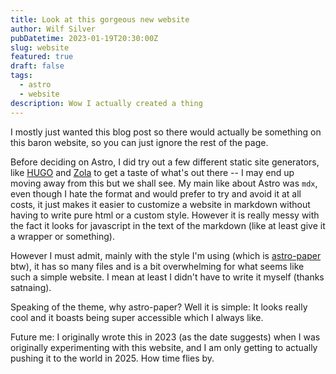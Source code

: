 ```yaml
---
title: Look at this gorgeous new website
author: Wilf Silver
pubDatetime: 2023-01-19T20:30:00Z
slug: website
featured: true
draft: false
tags:
  - astro
  - website
description: Wow I actually created a thing
---
```


I mostly just wanted this blog post so there would actually be something on
this baron website, so you can just ignore the rest of the page.

Before deciding on Astro, I did try out a few different static site generators,
like [HUGO](https://gohugo.io/) and [Zola](https://www.getzola.org/) to get a
taste of what's out there -- I may end up moving away from this but we shall
see. My main like about Astro was `mdx`, even though I hate the format and
would prefer to try and avoid it at all costs, it just makes it easier to
customize a website in markdown without having to write pure html or a custom
style. However it is really messy with the fact it looks for javascript in the
text of the markdown (like at least give it a wrapper or something).

However I must admit, mainly with the style I'm using (which is
[astro-paper](https://github.com/satnaing/astro-paper) btw), it has so many
files and is a bit overwhelming for what seems like such a simple website. I
mean at least I didn't have to write it myself (thanks satnaing).

Speaking of the theme, why astro-paper? Well it is simple: It looks really cool
and it boasts being super accessible which I always like.

Future me: I originally wrote this in 2023 (as the date suggests) when I
was originally experimenting with this website, and I am only getting to actually
pushing it to the world in 2025. How time flies by.
